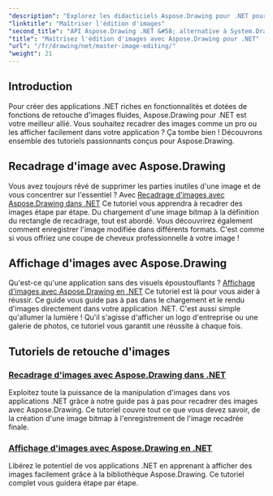 ```yaml
---
"description": "Explorez les didacticiels Aspose.Drawing pour .NET pour maîtriser l'édition, le recadrage et l'affichage d'images dans les applications .NET avec des guides étape par étape."
"linktitle": "Maîtriser l'édition d'images"
"second_title": "API Aspose.Drawing .NET &#58; alternative à System.Drawing.Common"
"title": "Maîtrisez l'édition d'images avec Aspose.Drawing pour .NET"
"url": "/fr/drawing/net/master-image-editing/"
"weight": 21
---
```


## Introduction

Pour créer des applications .NET riches en fonctionnalités et dotées de fonctions de retouche d'images fluides, Aspose.Drawing pour .NET est votre meilleur allié. Vous souhaitez recadrer des images comme un pro ou les afficher facilement dans votre application ? Ça tombe bien ! Découvrons ensemble des tutoriels passionnants conçus pour Aspose.Drawing.

## Recadrage d'image avec Aspose.Drawing  
Vous avez toujours rêvé de supprimer les parties inutiles d'une image et de vous concentrer sur l'essentiel ? Avec [Recadrage d'images avec Aspose.Drawing dans .NET](./image-cropping/) Ce tutoriel vous apprendra à recadrer des images étape par étape. Du chargement d'une image bitmap à la définition du rectangle de recadrage, tout est abordé. Vous découvrirez également comment enregistrer l'image modifiée dans différents formats. C'est comme si vous offriez une coupe de cheveux professionnelle à votre image !  

## Affichage d'images avec Aspose.Drawing  
Qu'est-ce qu'une application sans des visuels époustouflants ? [Affichage d'images avec Aspose.Drawing en .NET](./image-display/) Ce tutoriel est là pour vous aider à réussir. Ce guide vous guide pas à pas dans le chargement et le rendu d'images directement dans votre application .NET. C'est aussi simple qu'allumer la lumière ! Qu'il s'agisse d'afficher un logo d'entreprise ou une galerie de photos, ce tutoriel vous garantit une réussite à chaque fois.
  
## Tutoriels de retouche d'images
### [Recadrage d'images avec Aspose.Drawing dans .NET](./image-cropping/)
Exploitez toute la puissance de la manipulation d'images dans vos applications .NET grâce à notre guide pas à pas pour recadrer des images avec Aspose.Drawing. Ce tutoriel couvre tout ce que vous devez savoir, de la création d'une image bitmap à l'enregistrement de l'image recadrée finale.
### [Affichage d'images avec Aspose.Drawing en .NET](./image-display/)
Libérez le potentiel de vos applications .NET en apprenant à afficher des images facilement grâce à la bibliothèque Aspose.Drawing. Ce tutoriel complet vous guidera étape par étape.